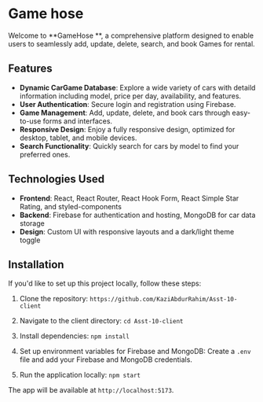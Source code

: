 # Game hose

Welcome to **GameHose **, a comprehensive platform designed to enable users to seamlessly add, update, delete, search, and book Games for rental.

## Features

- **Dynamic CarGame Database**: Explore a wide variety of cars with detaild information including model, price per day, availability, and features.
- **User Authentication**: Secure login and registration using Firebase.
- **Game Management**: Add, update, delete, and book cars through easy-to-use forms and interfaces.
- **Responsive Design**: Enjoy a fully responsive design, optimized for desktop, tablet, and mobile devices.
- **Search Functionality**: Quickly search for cars by model to find your preferred ones.

## Technologies Used

- **Frontend**: React, React Router, React Hook Form, React Simple Star Rating, and styled-components
- **Backend**: Firebase for authentication and hosting, MongoDB for car data storage
- **Design**: Custom UI with responsive layouts and a dark/light theme toggle

## Installation

If you'd like to set up this project locally, follow these steps:

1. Clone the repository:
   `https://github.com/KaziAbdurRahim/Asst-10-client`

2. Navigate to the client directory:
   `cd Asst-10-client`

3. Install dependencies:
   `npm install`

4. Set up environment variables for Firebase and MongoDB:
   Create a `.env` file and add your Firebase and MongoDB credentials.

5. Run the application locally:
   `npm start`

The app will be available at `http://localhost:5173`.
